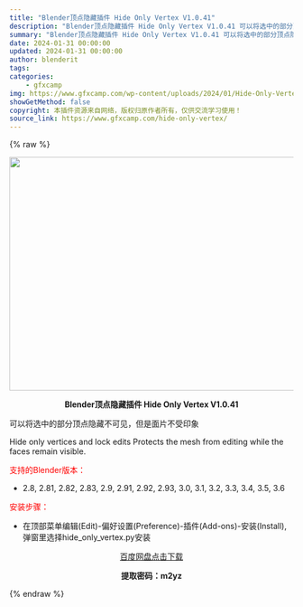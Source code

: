 ```yaml
---
title: "Blender顶点隐藏插件 Hide Only Vertex V1.0.41"
description: "Blender顶点隐藏插件 Hide Only Vertex V1.0.41 可以将选中的部分顶点隐藏不可见，但是面片不受印象 Hide only vertices and lock edits Pr..."
summary: "Blender顶点隐藏插件 Hide Only Vertex V1.0.41 可以将选中的部分顶点隐藏不可见，但是面片不受印象 Hide only vertices and lock edits Pr..."
date: 2024-01-31 00:00:00
updated: 2024-01-31 00:00:00
author: blenderit
tags: 
categories:
    - gfxcamp
img: https://www.gfxcamp.com/wp-content/uploads/2024/01/Hide-Only-Vertex.jpg
showGetMethod: false
copyright: 本插件资源来自网络，版权归原作者所有，仅供交流学习使用！
source_link: https://www.gfxcamp.com/hide-only-vertex/
---
```


{% raw %}
<div><p><img decoding="async" class="aligncenter size-full wp-image-118269" src="https://www.gfxcamp.com/wp-content/uploads/2024/01/Hide-Only-Vertex.jpg" data-src="https://www.gfxcamp.com/wp-content/uploads/2024/01/Hide-Only-Vertex.jpg" alt="" width="640" height="413" data-srcset="https://www.gfxcamp.com/wp-content/uploads/2024/01/Hide-Only-Vertex.jpg 640w, https://www.gfxcamp.com/wp-content/uploads/2024/01/Hide-Only-Vertex-150x97.jpg 150w" data-sizes="(max-width: 640px) 100vw, 640px"></p><p style="text-align: center;"><strong>Blender顶点隐藏插件 Hide Only Vertex V1.0.41</strong></p><p>可以将选中的部分顶点隐藏不可见，但是面片不受印象</p><p>Hide only vertices and lock edits Protects the mesh from editing while the faces remain visible.</p><p style="text-align: left;"><span style="color: #ff0000;">支持的Blender版本：</span></p><ul>
<li style="text-align: left;">2.8, 2.81, 2.82, 2.83, 2.9, 2.91, 2.92, 2.93, 3.0, 3.1, 3.2, 3.3, 3.4, 3.5, 3.6</li>
</ul><p style="text-align: left;"><span style="color: #ff0000;">安装步骤：</span></p><ul>
<li>在顶部菜单编辑(Edit)-偏好设置(Preference)-插件(Add-ons)-安装(Install),弹窗里选择hide_only_vertex.py安装</li>
</ul><p style="text-align: center;"><a class="maxbutton-3 maxbutton maxbutton-baidu" target="_blank" rel="noopener" href="https://pan.baidu.com/s/1mfbdhDV6m1lxBqBBA7GP4w?pwd=m2yz"><span class="mb-text">百度网盘点击下载</span></a></p><p style="text-align: center;"><strong>提取密码：m2yz</strong></p></div>
<div style="display: none">gfxcamp</div>
{% endraw %}
